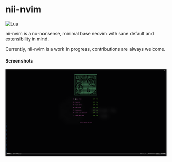 # nii-nvim
[![Lua](https://img.shields.io/badge/Made%20With-Lua-2C2D72?style=for-the-badge&logo=lua&logoColor=white)]()

nii-nvim is a no-nonsense, minimal base neovim with sane default and extensibility in mind.

Currently, nii-nvim is a work in progress, contributions are always welcome.

#### Screenshots
![Dashboard](img/scrot-1.png)
